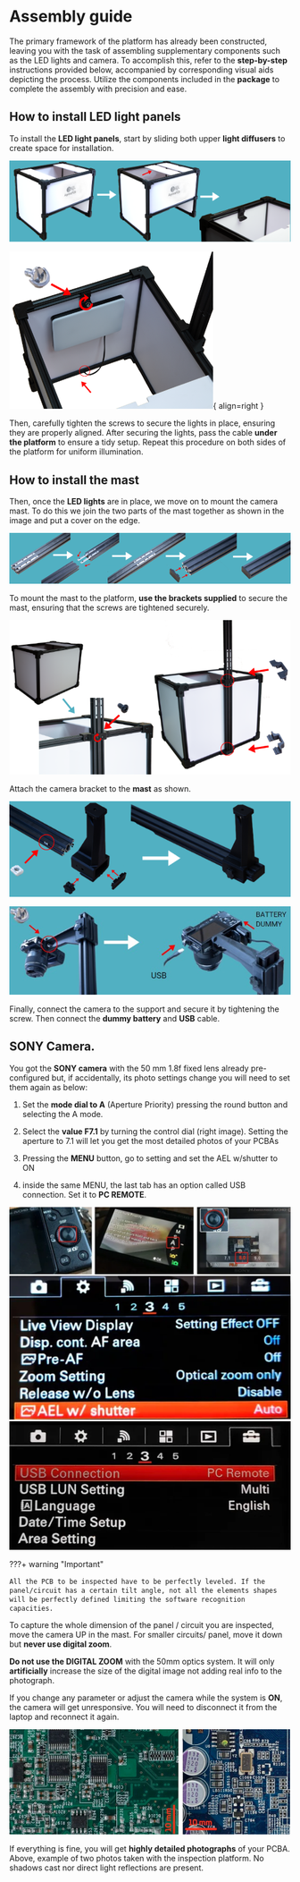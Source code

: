 
# Assembly guide

The primary framework of the platform has already been constructed, leaving you with the task of assembling supplementary components such as the LED lights and camera. To accomplish this, refer to the **step-by-step** instructions provided below, accompanied by corresponding visual aids depicting the process. Utilize the components included in the **package** to complete the assembly with precision and ease.


## How to install LED light panels

To install the **LED light panels**, start by sliding both upper **light diffusers** to create space for installation.
  
![alt text](assets/assembly-1.PNG)

![alt text](assets/assemble2.PNG){ align=right }

 Then, carefully tighten the screws to secure the lights in place, ensuring they are properly aligned. After securing the lights, pass the cable **under the platform** to ensure a tidy setup. Repeat this procedure on both sides of the platform for uniform illumination. 

## How to install the mast

Then, once the **LED lights** are in place, we move on to mount the camera mast. To do this we join the two parts of the mast together as shown in the image and put a cover on the edge.
  
![alt text](assets/assembly-3.PNG)

  To mount the mast to the platform, **use the brackets supplied** to secure the mast, ensuring that the screws are tightened securely.

 ![alt text](assets/assemble4.PNG)

  Attach the camera bracket to the **mast** as shown.

![alt text](assets/assemble5.PNG)

![alt text](assets/assembly-6.jpg)

  Finally, connect the camera to the support and secure it by tightening the screw. Then connect the **dummy battery** and **USB** cable.


## SONY Camera. 

You got the **SONY camera** with the 50 mm 1.8f fixed lens already pre-configured but, if accidentally, its photo settings change you will need to set them again as below:

1. Set the **mode dial to A** (Aperture Priority) pressing the round button and selecting the A mode.

2) Select the **value F7.1** by turning the control dial (right image). Setting the aperture to 7.1 will let you get the most detailed photos of your PCBAs

3) Pressing the **MENU** button, go to setting and set the AEL w/shutter to ON

4) inside the same MENU, the last tab has an option called USB connection. Set it to **PC REMOTE**.

![alt text](assets/SONY-1.PNG)
![alt text](assets/SONY-2.PNG)
![alt text](assets/SONY-3.PNG)

???+ warning "Important"

    All the PCB to be inspected have to be perfectly leveled. If the panel/circuit has a certain tilt angle, not all the elements shapes will be perfectly defined limiting the software recognition capacities.

To capture the whole dimension of the panel / circuit you are inspected, move the camera UP in the mast. For smaller circuits/ panel, move it down but **never use digital zoom**.

**Do not use the DIGITAL ZOOM** with the 50mm optics system. It will only **artificially** increase the size of the digital image not adding real info to the photograph. 

If you change any parameter or adjust the camera while the system is **ON**, the camera will get unresponsive. You will need to disconnect it from the laptop and reconnect it again.

![alt text](assets/DIGITAL_ZOOM.PNG)

If everything is fine, you will get **highly detailed photographs** of your PCBA. Above, example of two photos taken with the inspection platform. No shadows cast nor direct light reflections are present.

